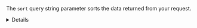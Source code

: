 The `sort` query string parameter sorts the data returned from your request.

<details>
<summary>Details</summary>

## Sort syntax

A single sort expression uses the form:

```
direction(field)
```

In this syntax:

- *direction* - The sort direction to use
- *field* - The name of the field to sort by
    - Nested fields can be referenced using dot notation (`field.nested`) or bracket notation (`field["nested"]`)

## Sort directions

- `asc` - Ascending (smallest to largest)
    - *e.g. 1 to 100, A to Z, oldest to newest, false to true, not null to null*
- `desc` - Descending (largest to smallest)
    - *e.g. 100 to 1, Z to A, newest to oldest, true to false, null to not null*

## Functions

Sort functionality can be expanded using functions. These functions help to sort specific data types. For example,
they allow to sort on the `year` component of a `date-time` type field.

Functions can be applied to the `field` component of a sort expression, like so:

```
direction(function(field))
```

### Sort functions

| Function      | Description                                            | Input type  | Output type | Example input                             | Example output |
|---------------|--------------------------------------------------------|-------------|-------------|-------------------------------------------|----------------|
| `year`        | Returns the year component of a date value             | `date-time` | `integer`   | `year("2024-03-16T14:15:30.500Z")`        | `2024`         |
| `month`       | Returns the month component of a date value            | `date-time` | `integer`   | `month("2024-03-16T14:15:30.500Z")`       | `3`            |
| `day`         | Returns the day of the month component of a date value | `date-time` | `integer`   | `day("2024-03-16T14:15:30.500Z")`         | `16`           |
| `hour`        | Returns the hour component of a datetime value         | `date-time` | `integer`   | `hour("2024-03-16T14:15:30.500Z")`        | `14`           |
| `minute`      | Returns the minute component of a datetime value       | `date-time` | `integer`   | `minute("2024-03-16T14:15:30.500Z")`      | `15`           |
| `second`      | Returns the second component of a datetime value       | `date-time` | `integer`   | `second("2024-03-16T14:15:30.500Z")`      | `30`           |
| `millisecond` | Returns the millisecond component of a datetime value  | `date-time` | `integer`   | `millisecond("2024-03-16T14:15:30.500Z")` | `500`          |
| `floor`       | Rounds a number down to the nearest integer            | `float`     | `integer`   | `floor(25.75)`                            | `25`           |
|               |                                                        | `double`    |             |                                           |                |
| `ceiling`     | Rounds a number up to the nearest integer              | `float`     | `integer`   | `ceiling(25.75)`                          | `26`           |
|               |                                                        | `double`    |             |                                           |                |
| `round`       | Rounds a number to the nearest integer                 | `float`     | `integer`   | `round(25.75)`                            | `26`           |
|               |                                                        | `double`    |             |                                           |                |
| `lower`       | Converts a string to lowercase                         | `string`    | `string`    | `lower("Nictiz")`                         | `"nictiz"`     |
| `upper`       | Converts a string to uppercase                         | `string`    | `string`    | `upper("Nictiz")`                         | `"NICTIZ"`     |

## Combining sort expressions

Sort expressions can be combined using a comma (`,`).

Sort expressions are evaluated from left to right, for example:

```
?sort=asc(name),asc(createTime)
```

Causes the results to be sorted first by `name` in ascending order (from A to Z), and then by `createTime` in ascending
order (from oldest to newest).

</details>